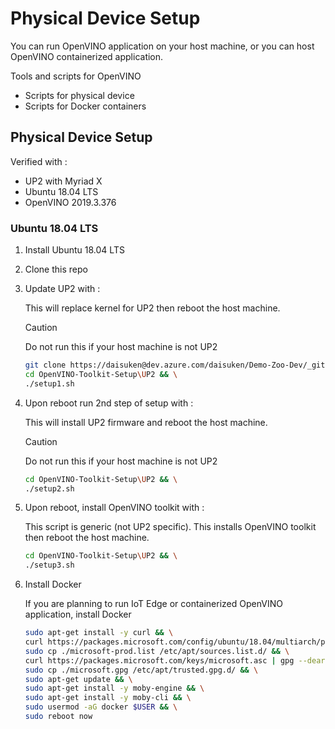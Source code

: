 # Physical Device Setup

You can run OpenVINO application on your host machine, or you can host OpenVINO containerized application.

Tools and scripts for OpenVINO

- Scripts for physical device
- Scripts for Docker containers

## Physical Device Setup

Verified with :

- UP2 with Myriad X
- Ubuntu 18.04 LTS
- OpenVINO 2019.3.376

### Ubuntu 18.04 LTS

1. Install Ubuntu 18.04 LTS
1. Clone this repo
1. Update UP2 with :

    This will replace kernel for UP2 then reboot the host machine.

    > [!CAUTION]  
    > Do not run this if your host machine is not UP2

    ```bash
    git clone https://daisuken@dev.azure.com/daisuken/Demo-Zoo-Dev/_git/OpenVINO-Toolkit-Setup && \
    cd OpenVINO-Toolkit-Setup\UP2 && \
    ./setup1.sh
    ```

1. Upon reboot run 2nd step of setup with :

    This will install UP2 firmware and reboot the host machine.

    > [!CAUTION]  
    > Do not run this if your host machine is not UP2

    ```bash
    cd OpenVINO-Toolkit-Setup\UP2 && \
    ./setup2.sh
    ```

1. Upon reboot, install OpenVINO toolkit with :

    This script is generic (not UP2 specific).  This installs OpenVINO toolkit then reboot the host machine.

    ```bash
    cd OpenVINO-Toolkit-Setup\UP2 && \
    ./setup3.sh
    ```

1. Install Docker

    If you are planning to run IoT Edge or containerized OpenVINO application, install Docker

    ```bash
    sudo apt-get install -y curl && \
    curl https://packages.microsoft.com/config/ubuntu/18.04/multiarch/prod.list > ./microsoft-prod.list && \
    sudo cp ./microsoft-prod.list /etc/apt/sources.list.d/ && \
    curl https://packages.microsoft.com/keys/microsoft.asc | gpg --dearmor > microsoft.gpg && \
    sudo cp ./microsoft.gpg /etc/apt/trusted.gpg.d/ && \
    sudo apt-get update && \
    sudo apt-get install -y moby-engine && \
    sudo apt-get install -y moby-cli && \
    sudo usermod -aG docker $USER && \
    sudo reboot now
    ```
